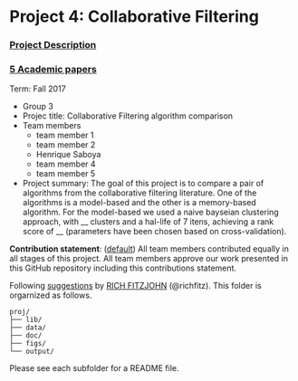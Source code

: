 # Project 4: Collaborative Filtering

### [Project Description](doc/project4_desc.md)
### [5 Academic papers](doc/Papers)
Term: Fall 2017

+ Group 3
+ Projec title: Collaborative Filtering algorithm comparison
+ Team members
	+ team member 1
	+ team member 2
	+ Henrique Saboya
	+ team member 4
	+ team member 5
+ Project summary: The goal of this project is to compare a pair of algorithms from the collaborative filtering literature. One of the algorithms is a model-based and the other is a memory-based algorithm. For the model-based we used a naive bayseian clustering approach, with __ clusters and a hal-life of 7 itens, achieving a rank score of __ (parameters have been chosen based on cross-validation).
	
**Contribution statement**: ([default](doc/a_note_on_contributions.md)) All team members contributed equally in all stages of this project. All team members approve our work presented in this GitHub repository including this contributions statement. 

Following [suggestions](http://nicercode.github.io/blog/2013-04-05-projects/) by [RICH FITZJOHN](http://nicercode.github.io/about/#Team) (@richfitz). This folder is orgarnized as follows.

```
proj/
├── lib/
├── data/
├── doc/
├── figs/
└── output/
```

Please see each subfolder for a README file.
